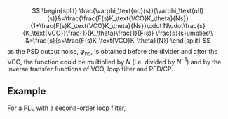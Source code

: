$$
\begin{split}
\frac{\varphi_\text{no}(s)}{\varphi_\text{nII}(s)}&=\frac{\frac{F(s)K_\text{VCO}K_\theta}{Ns}}{1+\frac{F(s)K_\text{VCO}K_\theta}{Ns}}\cdot N\cdot\frac{s}{K_\text{VCO}}\frac{1}{K_\theta}\frac{1}{F(s)}             \frac{s}{s}\implies\\
&=\frac{s}{s+\frac{F(s)K_\text{VCO}K_\theta}{N}}
\end{split}
$$
as the PSD output noise, $\varphi_\text{no}$, is obtained before the divider and after the VCO, the function could be multiplied by $N$ (i.e. divided by $N^{-1}$) and by the inverse transfer functions of VCO, loop filter and PFD/CP.
## Example
For a PLL with a second-order loop filter,